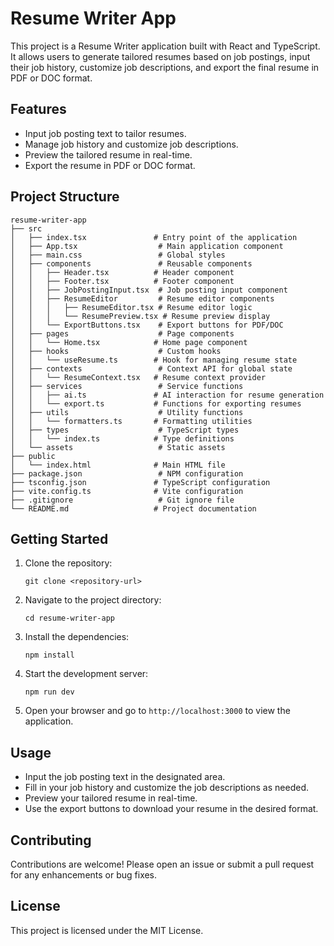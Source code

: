 # Resume Writer App

This project is a Resume Writer application built with React and TypeScript. It allows users to generate tailored resumes based on job postings, input their job history, customize job descriptions, and export the final resume in PDF or DOC format.

## Features

- Input job posting text to tailor resumes.
- Manage job history and customize job descriptions.
- Preview the tailored resume in real-time.
- Export the resume in PDF or DOC format.

## Project Structure

```
resume-writer-app
├── src
│   ├── index.tsx               # Entry point of the application
│   ├── App.tsx                  # Main application component
│   ├── main.css                 # Global styles
│   ├── components               # Reusable components
│   │   ├── Header.tsx          # Header component
│   │   ├── Footer.tsx          # Footer component
│   │   ├── JobPostingInput.tsx  # Job posting input component
│   │   ├── ResumeEditor         # Resume editor components
│   │   │   ├── ResumeEditor.tsx # Resume editor logic
│   │   │   └── ResumePreview.tsx # Resume preview display
│   │   └── ExportButtons.tsx    # Export buttons for PDF/DOC
│   ├── pages                    # Page components
│   │   └── Home.tsx            # Home page component
│   ├── hooks                    # Custom hooks
│   │   └── useResume.ts        # Hook for managing resume state
│   ├── contexts                 # Context API for global state
│   │   └── ResumeContext.tsx   # Resume context provider
│   ├── services                 # Service functions
│   │   ├── ai.ts               # AI interaction for resume generation
│   │   └── export.ts           # Functions for exporting resumes
│   ├── utils                    # Utility functions
│   │   └── formatters.ts       # Formatting utilities
│   ├── types                    # TypeScript types
│   │   └── index.ts            # Type definitions
│   └── assets                   # Static assets
├── public
│   └── index.html              # Main HTML file
├── package.json                 # NPM configuration
├── tsconfig.json               # TypeScript configuration
├── vite.config.ts              # Vite configuration
├── .gitignore                   # Git ignore file
└── README.md                   # Project documentation
```

## Getting Started

1. Clone the repository:
   ```
   git clone <repository-url>
   ```

2. Navigate to the project directory:
   ```
   cd resume-writer-app
   ```

3. Install the dependencies:
   ```
   npm install
   ```

4. Start the development server:
   ```
   npm run dev
   ```

5. Open your browser and go to `http://localhost:3000` to view the application.

## Usage

- Input the job posting text in the designated area.
- Fill in your job history and customize the job descriptions as needed.
- Preview your tailored resume in real-time.
- Use the export buttons to download your resume in the desired format.

## Contributing

Contributions are welcome! Please open an issue or submit a pull request for any enhancements or bug fixes.

## License

This project is licensed under the MIT License.